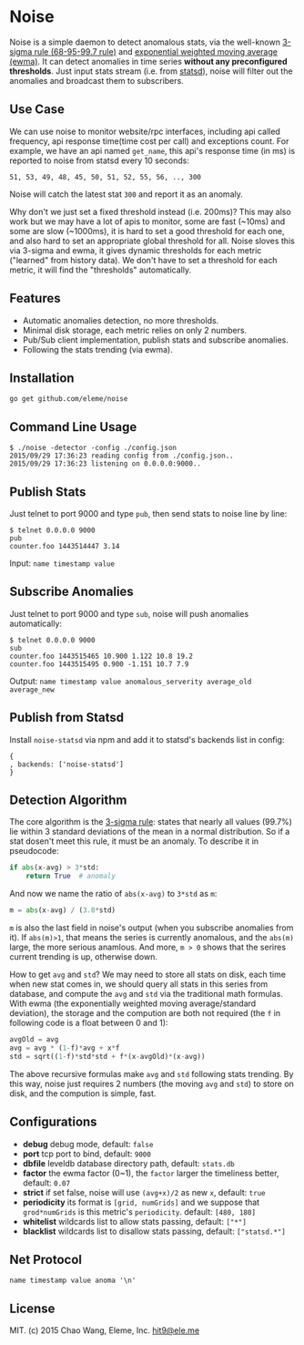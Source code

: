 Noise
=====

Noise is a simple daemon to detect anomalous stats, via the well-known
[3-sigma rule (68-95-99.7 rule)](https://en.wikipedia.org/wiki/68%E2%80%9395%E2%80%9399.7_rule)
and [exponential weighted moving average (ewma)](https://en.wikipedia.org/wiki/Moving_average).
It can detect anomalies in time series **without any preconfigured thresholds**. Just input
stats stream (i.e. from [statsd](https://github.com/etsy/statsd)), noise will filter out
the anomalies and broadcast them to subscribers.

Use Case
--------

We can use noise to monitor website/rpc interfaces, including api called frequency,
api response time(time cost per call) and exceptions count. For example, we have an api
named `get_name`, this api's response time (in ms) is reported to noise from statsd every
10 seconds:

    51, 53, 49, 48, 45, 50, 51, 52, 55, 56, .., 300

Noise will catch the latest stat `300` and report it as an anomaly.

Why don't we just set a fixed threshold instead (i.e. 200ms)? This may also work but we may
have a lot of apis to monitor, some are fast (~10ms) and some are slow (~1000ms), it is hard
to set a good threshold for each one, and also hard to set an appropriate global threshold
for all. Noise sloves this via 3-sigma and ewma, it gives dynamic thresholds for each metric
("learned" from history data). We don't have to set a threshold for each metric, it will find
the "thresholds" automatically.

Features
--------

* Automatic anomalies detection, no more thresholds.
* Minimal disk storage, each metric relies on only 2 numbers.
* Pub/Sub client implementation, publish stats and subscribe anomalies.
* Following the stats trending (via ewma).

Installation
------------

    go get github.com/eleme/noise

Command Line Usage
------------------

    $ ./noise -detector -config ./config.json 
    2015/09/29 17:36:23 reading config from ./config.json..
    2015/09/29 17:36:23 listening on 0.0.0.0:9000..

Publish Stats
-------------

Just telnet to port 9000 and type `pub`, then send stats to noise line by line:

    $ telnet 0.0.0.0 9000
    pub
    counter.foo 1443514447 3.14

Input: `name timestamp value`

Subscribe Anomalies
--------------------

Just telnet to port 9000 and type `sub`, noise will push anomalies automatically:

    $ telnet 0.0.0.0 9000
    sub
    counter.foo 1443515465 10.900 1.122 10.8 19.2
    counter.foo 1443515495 0.900 -1.151 10.7 7.9

Output: `name timestamp value anomalous_serverity average_old average_new`

Publish from Statsd
-------------------

Install `noise-statsd` via npm and add it to statsd's backends list in config:

    {
    , backends: ['noise-statsd']
    }

Detection Algorithm
-------------------

The core algorithm is the [3-sigma rule](https://en.wikipedia.org/wiki/68–95–99.7_rule):
states that nearly all values (99.7%) lie within 3 standard
deviations of the mean in a normal distribution. So if a stat dosen't meet
this rule, it must be an anomaly. To describe it in pseudocode:

```python
if abs(x-avg) > 3*std:
    return True  # anomaly
```

And now we name the ratio of `abs(x-avg)` to `3*std` as `m`:

```python
m = abs(x-avg) / (3.0*std)
```

`m` is also the last field in noise's output (when you subscribe anomalies
from it). If `abs(m)>1`, that means the series is currently anomalous, and the 
`abs(m)` large, the more serious anamlous. And more, `m > 0` shows that the
serires current trending is up, otherwise down.

How to get `avg` and `std`? We may need to store all stats on disk, each time
when new stat comes in, we should query all stats in this series from database,
and compute the `avg` and `std` via the traditional math formulas. With ewma (the
exponentially weighted moving average/standard deviation), the storage and the compution
are both not required (the `f` in following code is a float between 0 and 1):

```python
avgOld = avg
avg = avg * (1-f)*avg + x*f
std = sqrt((1-f)*std*std + f*(x-avgOld)*(x-avg))
```

The above recursive formulas make `avg` and `std` following stats trending. By this way,
noise just requires 2 numbers (the moving `avg` and `std`) to store on disk, and the
compution is simple, fast.

Configurations
--------------

* **debug** debug mode, default: `false`
* **port** tcp port to bind, default: `9000`
* **dbfile** leveldb database directory path, default: `stats.db`
* **factor** the ewma factor (0~1), the `factor` larger the timeliness better, default: `0.07`
* **strict** if set false, noise will use `(avg+x)/2` as new `x`, default: `true`
* **periodicity** its format is `[grid, numGrids]` and we suppose that `grod*numGrids` is
  this metric's `periodicity`. default: `[480, 180]`
* **whitelist** wildcards list to allow stats passing, default: `["*"]`
* **blacklist** wildcards list to disallow stats passing, default: `["statsd.*"]`

Net Protocol
------------

```
name timestamp value anoma '\n'
```

License
--------

MIT. (c) 2015 Chao Wang, Eleme, Inc. <hit9@ele.me>
